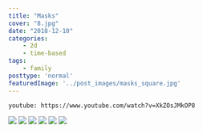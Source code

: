 ```yaml
---
title: "Masks"
cover: "8.jpg"
date: "2018-12-10"
categories:
    - 2d
    - time-based
tags:
    - family
posttype: 'normal'
featuredImage: '../post_images/masks_square.jpg'
---
```


`youtube: https://www.youtube.com/watch?v=XkZOsJMkOP8`

<img src="../post_images/masks/wall_masks.jpg">
<img src="../post_images/masks/installation_view.jpg">

<img src="../post_images/masks/brother.jpg">
<img src="../post_images/masks/king.jpg">
<img src="../post_images/masks/minister.jpg">
<img src="../post_images/masks/priest.jpg">





